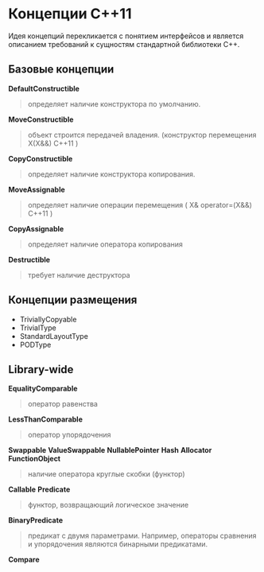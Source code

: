 # Концепции C++11 #

Идея концепций перекликается с понятием интерфейсов и является описанием требований к
сущностям стандартной библиотеки С++.
## Базовые концепции ##

**DefaultConstructible**
> определяет наличие конструктора по умолчанию.

**MoveConstructible**
> объект строится передачей владения. (конструктор перемещения X(X&&) C++11 )

**CopyConstructible**
> определяет наличие конструктора копирования.

**MoveAssignable**
> определяет наличие операции перемещения ( X& operator=(X&&) C++11 )

**CopyAssignable**
> определяет наличие оператора копирования

**Destructible**
> требует наличие деструктора

## Концепции размещения ##

* TriviallyCopyable
* TrivialType
* StandardLayoutType
* PODType

## Library-wide ##

**EqualityComparable**
> оператор равенства

**LessThanComparable**
> оператор упорядочения

**Swappable**
**ValueSwappable**
**NullablePointer**
**Hash**
**Allocator**
**FunctionObject**
> наличие оператора круглые скобки (функтор)

**Callable**
**Predicate**
> функтор, возвращающий логическое значение

**BinaryPredicate**
> предикат с двумя параметрами. Например, операторы сравнения и упорядочения
являются бинарными предикатами.

**Compare**
